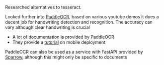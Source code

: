 Researched alternatives to tesseract.

Looked further into [PaddleOCR](https://github.com/PaddlePaddle/PaddleOCR/blob/release/2.7/README_en.md), based on various youtube demos it does a decent job for handwriting detection and recognition. The accuracy can vary although clear handwriting is crucial
- A lot of documentation is provided by PaddleOCR
- They provide a [tutorial](https://github.com/PaddlePaddle/PaddleOCR/blob/release/2.7/deploy/lite/readme.md) on mobile deployment


PaddleOCR can also be used as a service with FastAPI provided by [Sparrow](https://github.com/katanaml/sparrow), although this might only be specific to documents
